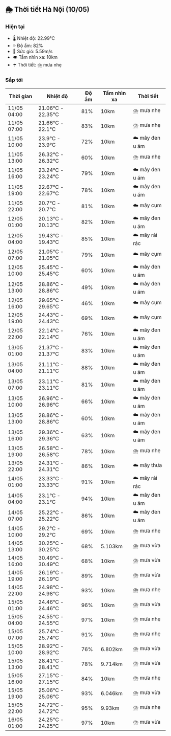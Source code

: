 ## 🌦️ Thời tiết Hà Nội (10/05)

### Hiện tại

- 🌡️ Nhiệt độ: 22.99℃
- 💦 Độ ẩm: 82%
- 💨 Sức gió: 5.59m/s
- 👁️ Tầm nhìn xa: 10km
- ☂️ Thời tiết: ⛈️ mưa nhẹ

### Sắp tới

| Thời gian | Nhiệt độ | Độ ẩm | Tầm nhìn xa | Thời tiết |
| --- | --- | --- | --- | --- |
| 11/05 04:00 | 21.06℃ - 22.35℃ | 81% | 10km | ⛈️ mưa nhẹ |
| 11/05 07:00 | 21.66℃ - 22.1℃ | 83% | 10km | ⛈️ mưa nhẹ |
| 11/05 10:00 | 23.9℃ - 23.9℃ | 72% | 10km | ☁️ mây đen u ám |
| 11/05 13:00 | 26.32℃ - 26.32℃ | 60% | 10km | ⛈️ mưa nhẹ |
| 11/05 16:00 | 23.24℃ - 23.24℃ | 79% | 10km | ☁️ mây đen u ám |
| 11/05 19:00 | 22.67℃ - 22.67℃ | 78% | 10km | ☁️ mây đen u ám |
| 11/05 22:00 | 20.7℃ - 20.7℃ | 81% | 10km | ☁️ mây cụm |
| 12/05 01:00 | 20.13℃ - 20.13℃ | 82% | 10km | ☁️ mây đen u ám |
| 12/05 04:00 | 19.43℃ - 19.43℃ | 85% | 10km | ☁️ mây rải rác |
| 12/05 07:00 | 21.05℃ - 21.05℃ | 79% | 10km | ☁️ mây cụm |
| 12/05 10:00 | 25.45℃ - 25.45℃ | 60% | 10km | ☁️ mây đen u ám |
| 12/05 13:00 | 28.86℃ - 28.86℃ | 49% | 10km | ☁️ mây đen u ám |
| 12/05 16:00 | 29.65℃ - 29.65℃ | 46% | 10km | ☁️ mây cụm |
| 12/05 19:00 | 24.43℃ - 24.43℃ | 69% | 10km | ☁️ mây cụm |
| 12/05 22:00 | 22.14℃ - 22.14℃ | 76% | 10km | ☁️ mây đen u ám |
| 13/05 01:00 | 21.37℃ - 21.37℃ | 83% | 10km | ☁️ mây đen u ám |
| 13/05 04:00 | 21.11℃ - 21.11℃ | 88% | 10km | ☁️ mây đen u ám |
| 13/05 07:00 | 23.11℃ - 23.11℃ | 81% | 10km | ☁️ mây đen u ám |
| 13/05 10:00 | 26.96℃ - 26.96℃ | 66% | 10km | ☁️ mây đen u ám |
| 13/05 13:00 | 28.86℃ - 28.86℃ | 60% | 10km | ☁️ mây đen u ám |
| 13/05 16:00 | 29.36℃ - 29.36℃ | 63% | 10km | ☁️ mây đen u ám |
| 13/05 19:00 | 26.58℃ - 26.58℃ | 78% | 10km | ⛈️ mưa nhẹ |
| 13/05 22:00 | 24.31℃ - 24.31℃ | 86% | 10km | ☁️ mây thưa |
| 14/05 01:00 | 23.33℃ - 23.33℃ | 91% | 10km | ☁️ mây rải rác |
| 14/05 04:00 | 23.1℃ - 23.1℃ | 94% | 10km | ☁️ mây đen u ám |
| 14/05 07:00 | 25.22℃ - 25.22℃ | 86% | 10km | ☁️ mây đen u ám |
| 14/05 10:00 | 29.2℃ - 29.2℃ | 69% | 10km | ⛈️ mưa nhẹ |
| 14/05 13:00 | 30.25℃ - 30.25℃ | 68% | 5.103km | ⛈️ mưa vừa |
| 14/05 16:00 | 30.49℃ - 30.49℃ | 68% | 10km | ⛈️ mưa vừa |
| 14/05 19:00 | 26.19℃ - 26.19℃ | 89% | 10km | ⛈️ mưa vừa |
| 14/05 22:00 | 24.98℃ - 24.98℃ | 93% | 10km | ⛈️ mưa nhẹ |
| 15/05 01:00 | 24.46℃ - 24.46℃ | 96% | 10km | ⛈️ mưa vừa |
| 15/05 04:00 | 24.55℃ - 24.55℃ | 97% | 10km | ⛈️ mưa nhẹ |
| 15/05 07:00 | 25.74℃ - 25.74℃ | 91% | 10km | ⛈️ mưa nhẹ |
| 15/05 10:00 | 28.92℃ - 28.92℃ | 76% | 6.802km | ⛈️ mưa vừa |
| 15/05 13:00 | 28.41℃ - 28.41℃ | 78% | 9.714km | ⛈️ mưa vừa |
| 15/05 16:00 | 27.15℃ - 27.15℃ | 84% | 10km | ⛈️ mưa nhẹ |
| 15/05 19:00 | 25.06℃ - 25.06℃ | 93% | 6.046km | ⛈️ mưa vừa |
| 15/05 22:00 | 24.72℃ - 24.72℃ | 95% | 9.93km | ⛈️ mưa nhẹ |
| 16/05 01:00 | 24.25℃ - 24.25℃ | 97% | 10km | ⛈️ mưa vừa |
